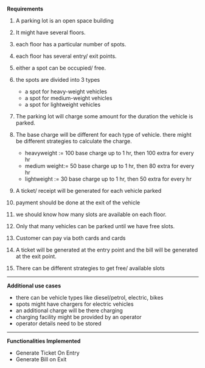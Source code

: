 **Requirements**

1) A parking lot is an open space building
2) It might have several floors.
3) each floor has a particular number of spots.
4) each floor has several entry/ exit points.
5) either a spot can be occupied/ free.
6) the spots are divided into 3 types
   - a spot for heavy-weight vehicles
   - a spot for medium-weight vehicles
   - a spot for lightweight vehicles

7) The parking lot will charge some amount for the duration the vehicle is parked.
8) The base charge will be different for each type of vehicle. there might be different strategies to  calculate the charge.
   - heavyweight := 100 base charge up to 1 hr, then 100 extra for every hr
   - medium weight:= 50 base charge up to 1 hr, then 80 extra for every hr
   - lightweight := 30 base charge up to 1 hr, then 50 extra for every hr

9) A ticket/ receipt will be generated for each vehicle parked
10) payment should be done at the exit of the vehicle
11) we should know how many slots are available  on each floor.
12) Only that many vehicles can be parked until we have free slots.
13) Customer  can pay via both cards and cards
14) A ticket will be generated at the entry point and the bill will be generated at the exit point.
15) There can be different strategies to get free/ available slots

-------------------------------
**Additional use cases**

- there can be vehicle types like diesel/petrol, electric, bikes
- spots might have chargers for electric vehicles
- an additional charge will be there charging
- charging facility might be provided by an operator
- operator details need to be stored

----------------------------------
**Functionalities Implemented**

- Generate Ticket On Entry
- Generate Bill on Exit
